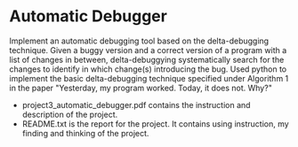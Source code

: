 # Automatic Debugger
Implement an automatic debugging tool based on the delta-debugging technique.
Given a buggy version and a correct version of a program with a list of changes in between, delta-debuggying systematically search for the changes to identify in which change(s) introducing the bug.
Used python to implement the basic delta-debugging technique specified under Algorithm 1 in the paper "Yesterday, my program worked. Today, it does not. Why?"

* project3_automatic_debugger.pdf contains the instruction and description of the project.
* README.txt is the report for the project. It contains using instruction, my finding and thinking of the project.

